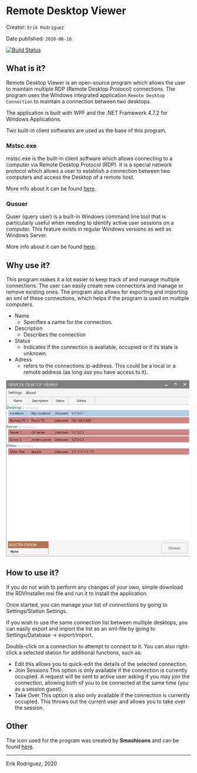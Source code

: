 # Remote Desktop Viewer
Creator: `Erik Rodriguez`

Date published: `2020-06-16`

[![Build Status](https://dev.azure.com/Luffiez123/Remote%20Desktop%20Viewer/_apis/build/status/Luffiez.RemoteDesktopViewer?branchName=master)](https://dev.azure.com/Luffiez123/Remote%20Desktop%20Viewer/_build/latest?definitionId=2&branchName=master)

## What is it?
Remote Desktop Viewer is an open-source program which allows the user to maintain multiple RDP (Remote Desktop Protocol) connections. The program uses the Windows integrated application `Remote Desktop Connection` to maintain a connection between two desktops.

The application is built with WPF and the .NET Framework 4.7.2 for Windows Applications.

Two built-in client softwares are used as the base of this program.

### Mstsc.exe
mstsc.exe is the built-in client software which allows connecting to a computer via Remote Desktop Protocol (RDP). It is a special network protocol which allows a user to establish a connection between two computers and access the Desktop of a remote host. 

More info about it can be found [here](https://winaero.com/blog/mstsc-exe-command-line-arguments/#:~:text=Remote%20Desktop%20(mstsc.exe)%20Command%20Line%20Arguments,Desktop%20of%20a%20remote%20host.).

### Qusuer
Quser (query user) is a built-in Windows command line tool that is particularly useful when needing to identify active user sessions on a computer.  This feature exists in regular Windows versions as well as Windows Server.

More info about it can be found [here](https://qtechbabble.wordpress.com/2017/04/07/use-quser-to-view-which-accounts-are-logged-inremoted-in-to-a-computer/).

## Why use it?
This program makes it a lot easier to keep track of and manage multiple connections. The user can easily create new connections and manage or remove existing ones. The program also allows for exporting and importing an xml of these connections, which helps if the program is used on multiple computers.

- Name
  - Specifies a name for the connection.
- Description
  - Describes the connection
- Status
  - Indicates if the connection is available, occupied or if its state is unknown.
- Adress
  - refers to the connections ip-address. This could be a local or a remote address (as long ass you have access to it).

<img src="./Images/RDV_Image.png" alt="drawing" width="500" heigth="500"/>

## How to use it?
If you do not wish to perform any changes of your own, simple download the RDVInstaller.msi file and run it to install the application.

Once started, you can manage your list of connections by going to Settings/Station Settings.

If you wish to use the same connection list between multiple desktops, you can easily export and import the list as an xml-file by going to Settings/Database -> export/import.

Double-click on a connection to attempt to connect to it. You can also right-click a selected station for additional functions, such as:
- Edit
this allows you to quick-edit the details of the selected connection.
- Join Sessions
This option is only available if the connection is currently occupied. A request will be sent to active user asking if you may join the connection, allowing both of you to be connected at the same time (you as a session guest).
- Take Over
This option is also only available if the connection is currently occupied. This throws out the current user and allows you to take over the session.


## Other 

The icon used for the program was created by **Smashicons** and can be found [here](https://www.flaticon.com/free-icon/screens_2489379).

___
Erik Rodriguez, 2020

